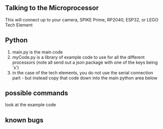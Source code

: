 ## Talking to the Microprocessor

This will connect up to your camera, SPIKE Prime, RP2040, ESP32, or LEGO Tech Element

## Python
1. main.py is the main code
2. myCode.py is a library of example code to use for all the different processors (note all send out a json package with
one of the keys being 'x')
3. in the case of the tech elements, you do not use the serial connection part - but instead copy that code down into the
main python area below

## possible commands
look at the example code

## known bugs



